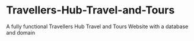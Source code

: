 # Travellers-Hub-Travel-and-Tours
A fully functional Travellers Hub Travel and Tours Website with a database and domain
